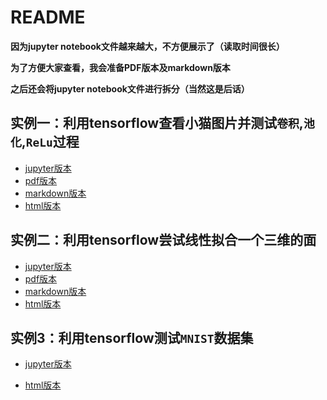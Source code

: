 # README

**因为jupyter notebook文件越来越大，不方便展示了（读取时间很长）**

**为了方便大家查看，我会准备PDF版本及markdown版本**

**之后还会将jupyter notebook文件进行拆分（当然这是后话）**


## 实例一：利用tensorflow查看小猫图片并测试`卷积`,`池化`,`ReLu`过程

- [jupyter版本](src/CNN_cat.ipynb)
- [pdf版本](docs-example/CNN_cat.pdf)
- [markdown版本](markdown_example/CNN_cat/CNN_cat.md)
- [html版本](docs/CNN_cat.html)

## 实例二：利用tensorflow尝试线性拟合一个三维的面

- [jupyter版本](src/linear_regression_test.ipynb)
- [pdf版本](docs-example/linear_regression_test.pdf)
- [markdown版本](markdown_example/linear_regression_test/linear_regression_test.md)
- [html版本](docs/linear_regression_test.html)

## 实例3：利用tensorflow测试`MNIST`数据集

- [jupyter版本](src/mnist_test.ipynb)

- [html版本](docs/mnist_test.html)
